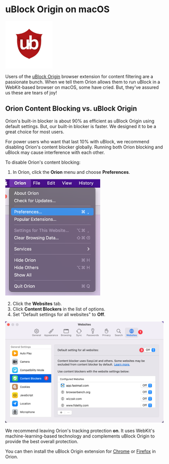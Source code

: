 # uBlock Origin on macOS

<img src="./media/ublock.jpeg" width="150" alt="uBlock Origin Logo"><br />

Users of the [uBlock Origin](https://en.wikipedia.org/wiki/UBlock_Origin) browser extension for content filtering are a passionate bunch. When we tell them Orion allows them to run uBlock in a WebKit-based browser on macOS, some have cried. But, they've assured us these are tears of joy!

<a name="orion_vs_ublock"></a>
## Orion Content Blocking vs. uBlock Origin
Orion's built-in blocker is about 90% as efficient as uBlock Origin using default settings. But, our built-in blocker is faster. We designed it to be a great choice for most users.

For power users who want that last 10% with uBlock, we recommend disabling Orion's content blocker globally. Running both Orion blocking and uBlock may cause interference with each other.

To disable Orion's content blocking:

1. In Orion, click the **Orion** menu and choose **Preferences**.

<img src="./media/macos_orion_prefs_menu.png" width="300" alt="Orion Preferences Menu Option"><br />

2. Click the **Websites** tab.
3. Click  **Content Blockers** in the list of options.
4. Set "Default settings for all websites" to **Off**.

<img src="./media/macos_content_blockers_off.png" width="500" alt="macOS Content Blockers Off"><br />

We recommend leaving Orion's tracking protection **on**. It uses WebKit's machine-learning-based technology and complements uBlock Origin to provide the best overall protection.

You can then install the uBlock Origin extension for [Chrome](https://chrome.google.com/webstore/detail/ublock-origin/cjpalhdlnbpafiamejdnhcphjbkeiagm) or [Firefox](https://addons.mozilla.org/en-US/firefox/addon/ublock-origin/) in Orion.